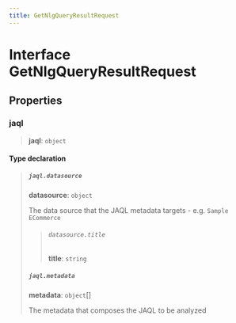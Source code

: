 ```yaml
---
title: GetNlgQueryResultRequest
---
```


# Interface GetNlgQueryResultRequest

## Properties

### jaql

> **jaql**: `object`

#### Type declaration

> ##### `jaql.datasource`
>
> **datasource**: `object`
>
> The data source that the JAQL metadata targets - e.g. `Sample ECommerce`
>
> > ###### `datasource.title`
> >
> > **title**: `string`
> >
> >
>
> ##### `jaql.metadata`
>
> **metadata**: `object`[]
>
> The metadata that composes the JAQL to be analyzed
>
>
